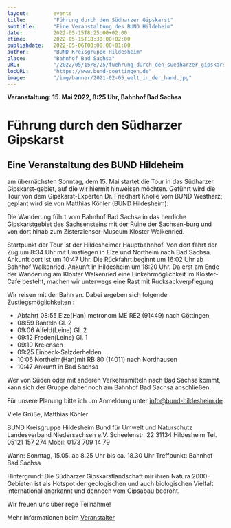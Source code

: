 ```yaml
---
layout:        events
title:         "Führung durch den Südharzer Gipskarst"
subtitle:      "Eine Veranstaltung des BUND Hildeheim"
date:          2022-05-15T8:25:00+02:00
etime:         2022-05-15T18:30:00+02:00
publishdate:   2022-05-06T00:00:00+01:00
author:        "BUND Kreisgruppe Hildesheim"
place:         "Bahnhof Bad Sachsa"
URL:           "/2022/05/15/8/25/fuehrung_durch_den_suedharzer_gipskarst"
locURL:        "https://www.bund-goettingen.de"
image:         "/img/banner/2021-02-05_welt_in_der_hand.jpg"
---
```


**Veranstaltung: 15. Mai 2022, 8:25 Uhr, Bahnhof Bad Sachsa**

Führung durch den Südharzer Gipskarst
===========

Eine Veranstaltung des BUND Hildeheim
-----------

am übernächsten Sonntag, dem 15. Mai startet die Tour in das Südharzer Gipskarst-gebiet, auf die wir hiermit hinweisen möchten. Geführt wird die Tour von dem Gipskarst-Experten Dr. Friedhart Knolle vom BUND Westharz; geplant wird sie von Matthias Köhler (BUND Hildesheim): 

Die Wanderung führt vom Bahnhof Bad Sachsa in das herrliche Gipskarstgebiet des Sachsensteins mit der Ruine der Sachsen-burg und von dort hinab zum Zisterzienser-Museum Kloster Walkenried.

Startpunkt der Tour ist der Hildesheimer Hauptbahnhof. Von dort fährt der Zug um 8:34 Uhr mit Umstiegen in Elze und Northeim nach Bad Sachsa. Ankunft dort ist um 10:47 Uhr. Die Rückfahrt beginnt um 16:02 Uhr ab Bahnhof Walkenried. Ankunft in Hildesheim um 18:20 Uhr. Da erst am Ende der Wanderung am Kloster Walkenried eine Einkehrmöglichkeit im Kloster-Café besteht, machen wir unterwegs eine Rast mit Rucksackverpflegung

Wir reisen mit der Bahn an. Dabei ergeben sich folgende Zustiegsmöglichkeiten :

-    Abfahrt 08:55 Elze(Han) metronom ME RE2 (91449) nach Göttingen,
-    08:59 Banteln Gl. 2
-    09:06 Alfeld(Leine) Gl. 2
-    09:12 Freden(Leine) Gl. 1
-    09:19 Kreiensen 
-    09:25 Einbeck-Salzderhelden
-    10:06 Northeim(Han)mit RB 80 (14011) nach Nordhausen
-    10:47 Ankunft in Bad Sachsa

Wer von Süden oder mit anderen Verkehrsmitteln nach Bad Sachsa kommt, kann sich der Gruppe daher noch am Bahnhof Bad Sachsa anschließen.

Für unsere Planung bitte ich um Anmeldung unter info@bund-hildesheim.de


Viele Grüße,
Matthias Köhler

BUND Kreisgruppe Hildesheim
Bund für Umwelt und Naturschutz Landesverband Niedersachsen e.V.
Scheelenstr. 22
31134 Hildesheim
Tel. 05121 157 274
Mobil: 0173 709 14 79

Wann: Sonntag, 15.05. ab 8.25 Uhr bis ca. 18.30 Uhr
Treffpunkt: Bahnhof Bad Sachsa


Hintergrund:
Die Südharzer Gipskarstlandschaft mir ihren Natura 2000-Gebieten ist als Hotspot der geologischen und auch biologischen Vielfalt international anerkannt und dennoch vom Gipsabau bedroht.


Wir freuen uns über rege Teilnahme!

Mehr Informationen beim [Veranstalter](https://www.bund-goettingen.de)
